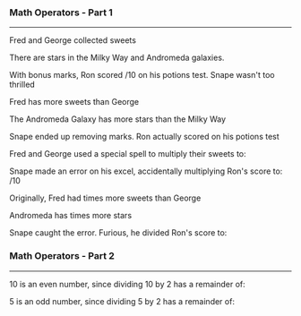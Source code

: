 ### Math Operators - Part 1
-----

Fred and George collected <result> sweets

There are <result> stars in the Milky Way and Andromeda galaxies.

With bonus marks, Ron scored </result>/10 on his potions test. Snape wasn't too thrilled



Fred has  <result>  more sweets than George

The Andromeda Galaxy has <result> more stars than the Milky Way

Snape ended up removing marks. Ron actually scored <result> on his potions test



Fred and George used a special spell to multiply their sweets to: <result>

Snape made an error on his excel, accidentally multiplying Ron's score to: <result>/10



Originally, Fred had  <result> times more sweets than George

Andromeda has <result> times more stars

Snape caught the error. Furious, he divided Ron's score to: <result>



### Math Operators - Part 2
-----

  
10 is an even number, since dividing 10 by 2 has a remainder of: <remainder>

5 is an odd number, since dividing 5 by 2 has a remainder of: <remainder>

